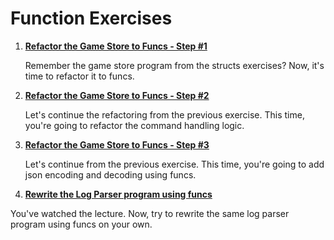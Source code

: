 # Function Exercises

1. **[Refactor the Game Store to Funcs - Step #1](https://github.com/inancgumus/learngo/tree/master/25-functions/exercises/refactor-to-funcs-1)**

    Remember the game store program from the structs exercises? Now, it's time to refactor it to funcs.

2. **[Refactor the Game Store to Funcs - Step #2](https://github.com/inancgumus/learngo/tree/master/25-functions/exercises/refactor-to-funcs-2)**

    Let's continue the refactoring from the previous exercise. This time, you're going to refactor the command handling logic.

3. **[Refactor the Game Store to Funcs - Step #3](https://github.com/inancgumus/learngo/tree/master/25-functions/exercises/refactor-to-funcs-3)**

    Let's continue from the previous exercise. This time, you're going to add json encoding and decoding using funcs.

4. **[Rewrite the Log Parser program using funcs](https://github.com/inancgumus/learngo/tree/master/25-functions/exercises/rewrite-log-parser-using-funcs)**

  You've watched the lecture. Now, try to rewrite the same log parser program using funcs on your own.